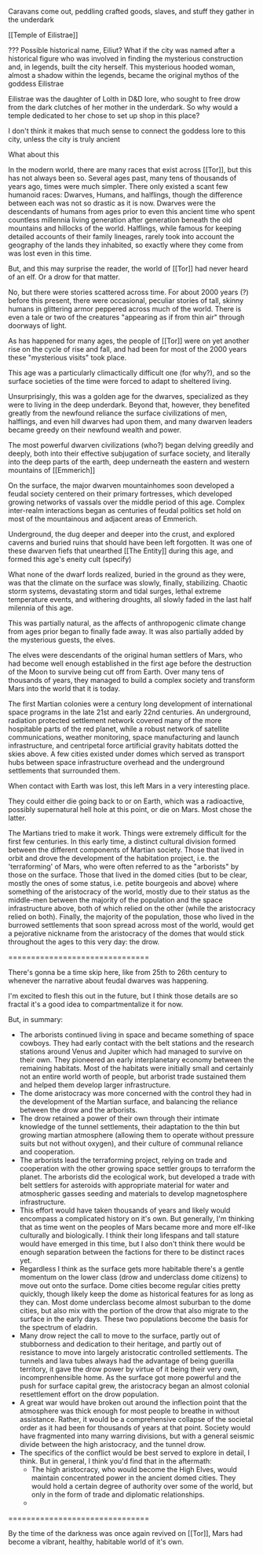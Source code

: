 Caravans come out, peddling crafted goods, slaves, and stuff they gather in the underdark

[[Temple of Eilistrae]]



??? Possible historical name, Eiliut?
What if the city was named after a historical figure who was involved in finding the mysterious construction and, in legends, built the city herself.
This mysterious hooded woman, almost a shadow within the legends, became the original mythos of the goddess Eilistrae

Eilistrae was the daughter of Lolth in D&D lore, who sought to free drow from the dark clutches of her mother in the underdark. So why would a temple dedicated to her chose to set up shop in this place?

I don't think it makes that much sense to connect the goddess lore to this city, unless the city is truly ancient

What about this



In the modern world, there are many races that exist across [[Tor]], but this has not always been so. Several ages past, many tens of thousands of years ago, times were much simpler. There only existed a scant few humanoid races: Dwarves, Humans, and halflings, though the difference between each was not so drastic as it is now. Dwarves were the descendants of humans from ages prior to even this ancient time who spent countless millennia living generation after generation beneath the old mountains and hillocks of the world. Halflings, while famous for keeping detailed accounts of their family lineages, rarely took into account the geography of the lands they inhabited, so exactly where they come from was lost even in this time.

But, and this may surprise the reader, the world of [[Tor]] had never heard of an elf. Or a drow for that matter.

No, but there were stories scattered across time. For about 2000 years (?) before this present, there were occasional, peculiar stories of tall, skinny humans in glittering armor peppered across much of the world. There is even a tale or two of the creatures "appearing as if from thin air" through doorways of light.

As has happened for many ages, the people of [[Tor]] were on yet another rise on the cycle of rise and fall, and had been for most of the 2000 years these "mysterious visits" took place.

This age was a particularly climactically difficult one (for why?), and so the surface societies of the time were forced to adapt to sheltered living.

Unsurprisingly, this was a golden age for the dwarves, specialized as they were to living in the deep underdark. Beyond that, however, they benefited greatly from the newfound reliance the surface civilizations of men, halflings, and even hill dwarves had upon them, and many dwarven leaders became greedy on their newfound wealth and power.

The most powerful dwarven civilizations (who?) began delving greedily and deeply, both into their effective subjugation of surface society, and literally into the deep parts of the earth, deep underneath the eastern and western mountains of [[Emmerich]]

On the surface, the major dwarven mountainhomes soon developed a feudal society centered on their primary fortresses, which developed growing networks of vassals over the middle period of this age. Complex inter-realm interactions began as centuries of feudal politics set hold on most of the mountainous and adjacent areas of Emmerich.

Underground, the dug deeper and deeper into the crust, and explored caverns and buried ruins that should have been left forgotten. It was one of these dwarven fiefs that unearthed [[The Entity]] during this age, and formed this age's eneity cult (specify)

What none of the dwarf lords realized, buried in the ground as they were, was that the climate on the surface was slowly, finally, stabilizing. Chaotic storm systems, devastating storm and tidal surges, lethal extreme temperature events, and withering droughts, all slowly faded in the last half milennia of this age.

This was partially natural, as the affects of anthropogenic climate change from ages prior began to finally fade away. It was also partially added by the mysterious guests, the elves.

The elves were descendants of the original human settlers of Mars, who had become well enough established in the first age before the destruction of the Moon to survive being cut off from Earth. Over many tens of thousands of years, they managed to build a complex society and transform Mars into the world that it is today.

The first Martian colonies were a century long development of international space programs in the late 21st and early 22nd centuries. An underground, radiation protected settlement network covered many of the more hospitable parts of the red planet, while a robust network of satellite communications, weather monitoring, space manufacturing and launch infrastructure, and centripetal force artificial gravity habitats dotted the skies above. A few cities existed under domes which served as transport hubs between space infrastructure overhead and the underground settlements that surrounded them.

When contact with Earth was lost, this left Mars in a very interesting place.

They could either die going back to or on Earth, which was a radioactive, possibly supernatural hell hole at this point, or die on Mars. Most chose the latter.

The Martians tried to make it work. Things were extremely difficult for the first few centuries. In this early time, a distinct cultural division formed between the different components of Martian society. Those that lived in orbit and drove the development of the habitation project, i.e. the 'terraforming' of Mars, who were often referred to as the "arborists" by those on the surface. Those that lived in the domed cities (but to be clear, mostly the ones of some status, i.e. petite bourgeois and above) where something of the aristocracy of the world, mostly due to their status as the middle-men between the majority of the population and the space infrastructure above, both of which relied on the other (while the aristocracy relied on both). Finally, the majority of the population, those who lived in the burrowed settlements that soon spread across most of the world, would get a pejorative nickname from the aristocracy of the domes that would stick throughout the ages to this very day: the drow.

===============================

There's gonna be a time skip here, like from 25th to 26th century to whenever the narrative about feudal dwarves was happening.

I'm excited to flesh this out in the future, but I think those details are so fractal it's a good idea to compartmentalize it for now.

But, in summary:

- The arborists continued living in space and became something of space cowboys. They had early contact with the belt stations and the research stations around Venus and Jupiter which had managed to survive on their own. They pioneered an early interplanetary economy between the remaining habitats. Most of the habitats were initially small and certainly not an entire world worth of people, but arborist trade sustained them and helped them develop larger infrastructure.
- The dome aristocracy was more concerned with the control they had in the development of the Martian surface, and balancing the reliance between the drow and the arborists.
- The drow retained a power of their own through their intimate knowledge of the tunnel settlements, their adaptation to the thin but growing martian atmosphere (allowing them to operate without pressure suits but not without oxygen), and their culture of communal reliance and cooperation.
- The arborists lead the terraforming project, relying on trade and cooperation with the other growing space settler groups to terraform the planet. The arborists did the ecological work, but developed a trade with belt settlers for asteroids with appropriate material for water and atmospheric gasses seeding and materials to develop magnetosphere infrastructure.
- This effort would have taken thousands of years and likely would encompass a complicated history on it's own. But generally, I'm thinking that as time went on the peoples of Mars became more and more elf-like culturally and biologically. I think their long lifespans and tall stature would have emerged in this time, but I also don't think there would be enough separation between the factions for there to be distinct races yet.
- Regardless I think as the surface gets more habitable there's a gentle momentum on the lower class (drow and underclass dome citizens) to move out onto the surface. Dome cities become regular cities pretty quickly, though likely keep the dome as historical features for as long as they can. Most dome underclass become almost suburban to the dome cities, but also mix with the portion of the drow that also migrate to the surface in the early days. These two populations become the basis for the spectrum of eladrin.
- Many drow reject the call to move to the surface, partly out of stubborness and dedication to their heritage, and partly out of resistance to move into largely aristocratic controlled settlements. The tunnels and lava tubes always had the advantage of being guerilla territory, it gave the drow power by virtue of it being their very own, incomprenhensible home. As the surface got more powerful and the push for surface capital grew, the aristocracy began an almost colonial resettlement effort on the drow population.
- A great war would have broken out around the inflection point that the atmosphere was thick enough for most people to breathe in without assistance. Rather, it would be a comprehensive collapse of the societal order as it had been for thousands of years at that point. Society would have fragmented into many warring divisions, but with a general seismic divide between the high aristocracy, and the tunnel drow.
- The specifics of the conflict would be best served to explore in detail, I think. But in general, I think you'd find that in the aftermath:
	- The high aristocracy, who would become the High Elves, would maintain concentrated power in the ancient domed cities. They would hold a certain degree of authority over some of the world, but only in the form of trade and diplomatic relationships.
	- 

===============================

By the time of the darkness was once again revived on [[Tor]], Mars had become a vibrant, healthy, habitable world of it's own.